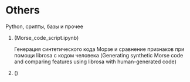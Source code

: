 # Others
Python, срипты, базы и прочее

1. (Morse_code_script.ipynb)

    Генерация синтетического кода Морзе и сравнение признаков при помощи librosa с кодом человека
    (Generating synthetic Morse code and comparing features using librosa with human-generated code)

2. ()  



